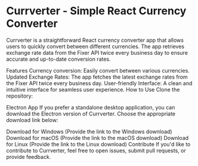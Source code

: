 # Currverter - Simple React Currency Converter


Currverter is a straightforward React currency converter app that allows users to quickly convert between different currencies. The app retrieves exchange rate data from the Fixer API twice every business day to ensure accurate and up-to-date conversion rates.

Features
Currency conversion: Easily convert between various currencies.
Updated Exchange Rates: The app fetches the latest exchange rates from the Fixer API twice every business day.
User-friendly Interface: A clean and intuitive interface for seamless user experience.
How to Use
Clone the repository:

Electron App
If you prefer a standalone desktop application, you can download the Electron version of Currverter. Choose the appropriate download link below:

Download for Windows (Provide the link to the Windows download)
Download for macOS (Provide the link to the macOS download)
Download for Linux (Provide the link to the Linux download)
Contribute
If you'd like to contribute to Currverter, feel free to open issues, submit pull requests, or provide feedback.
